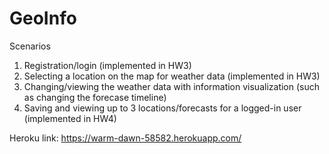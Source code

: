 # GeoInfo

Scenarios

1. Registration/login (implemented in HW3)
2. Selecting a location on the map for weather data (implemented in HW3)
3. Changing/viewing the weather data with information visualization (such as changing the forecase timeline)
4. Saving and viewing up to 3 locations/forecasts for a logged-in user (implemented in HW4)

Heroku link: https://warm-dawn-58582.herokuapp.com/
